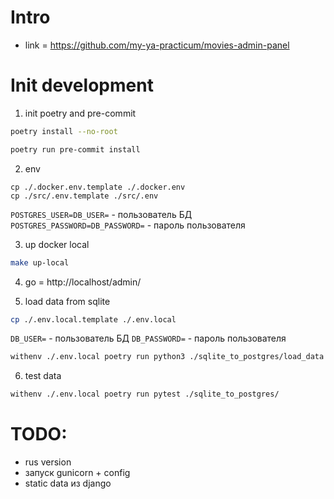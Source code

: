 # Intro

* link = https://github.com/my-ya-practicum/movies-admin-panel

# Init development

1) init poetry and pre-commit
```bash
poetry install --no-root
```

```bash
poetry run pre-commit install
```

2) env
```
cp ./.docker.env.template ./.docker.env
cp ./src/.env.template ./src/.env
```

`POSTGRES_USER=DB_USER=` - пользователь БД
`POSTGRES_PASSWORD=DB_PASSWORD=` - пароль пользователя

3) up docker local
```bash
make up-local
```

4) go = http://localhost/admin/

5) load data from sqlite
```bash
cp ./.env.local.template ./.env.local
```

`DB_USER=` - пользователь БД
`DB_PASSWORD=` - пароль пользователя

```bash
withenv ./.env.local poetry run python3 ./sqlite_to_postgres/load_data.py
```

6) test data
```bash
withenv ./.env.local poetry run pytest ./sqlite_to_postgres/
```


# TODO:
+ rus version
+ запуск gunicorn + config
+ static data из django

